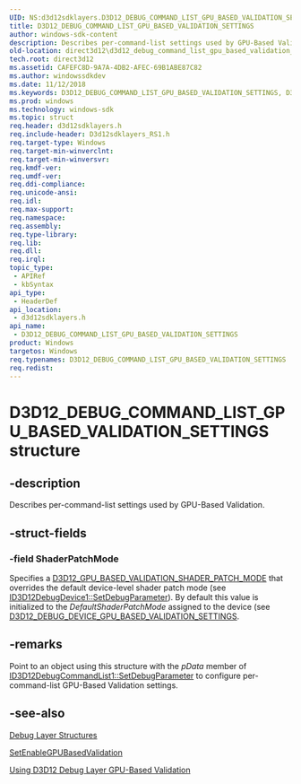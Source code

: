```yaml
---
UID: NS:d3d12sdklayers.D3D12_DEBUG_COMMAND_LIST_GPU_BASED_VALIDATION_SETTINGS
title: D3D12_DEBUG_COMMAND_LIST_GPU_BASED_VALIDATION_SETTINGS
author: windows-sdk-content
description: Describes per-command-list settings used by GPU-Based Validation.
old-location: direct3d12\d3d12_debug_command_list_gpu_based_validation_settings.htm
tech.root: direct3d12
ms.assetid: CAFEFC8D-9A7A-4DB2-AFEC-69B1ABE87C82
ms.author: windowssdkdev
ms.date: 11/12/2018
ms.keywords: D3D12_DEBUG_COMMAND_LIST_GPU_BASED_VALIDATION_SETTINGS, D3D12_DEBUG_COMMAND_LIST_GPU_BASED_VALIDATION_SETTINGS structure, d3d12sdklayers/D3D12_DEBUG_COMMAND_LIST_GPU_BASED_VALIDATION_SETTINGS, direct3d12.d3d12_debug_command_list_gpu_based_validation_settings
ms.prod: windows
ms.technology: windows-sdk
ms.topic: struct
req.header: d3d12sdklayers.h
req.include-header: D3d12sdklayers_RS1.h
req.target-type: Windows
req.target-min-winverclnt: 
req.target-min-winversvr: 
req.kmdf-ver: 
req.umdf-ver: 
req.ddi-compliance: 
req.unicode-ansi: 
req.idl: 
req.max-support: 
req.namespace: 
req.assembly: 
req.type-library: 
req.lib: 
req.dll: 
req.irql: 
topic_type:
 - APIRef
 - kbSyntax
api_type:
 - HeaderDef
api_location:
 - d3d12sdklayers.h
api_name:
 - D3D12_DEBUG_COMMAND_LIST_GPU_BASED_VALIDATION_SETTINGS
product: Windows
targetos: Windows
req.typenames: D3D12_DEBUG_COMMAND_LIST_GPU_BASED_VALIDATION_SETTINGS
req.redist: 
---
```


# D3D12_DEBUG_COMMAND_LIST_GPU_BASED_VALIDATION_SETTINGS structure


## -description


Describes per-command-list settings used by GPU-Based Validation.  


## -struct-fields




### -field ShaderPatchMode

Specifies a <a href="https://msdn.microsoft.com/A7E7D1E5-8547-4898-B139-EF909D8B5630">D3D12_GPU_BASED_VALIDATION_SHADER_PATCH_MODE</a> that overrides the default device-level shader patch mode (see <a href="https://msdn.microsoft.com/D97086C6-CED8-4C4E-ADA1-7A172B3202F3">ID3D12DebugDevice1::SetDebugParameter</a>).  By default this value is initialized to the <i>DefaultShaderPatchMode</i> assigned to the device (see <a href="https://msdn.microsoft.com/2C4E7A8D-CC42-4C2E-848E-7DA3ECA24391">D3D12_DEBUG_DEVICE_GPU_BASED_VALIDATION_SETTINGS</a>.


## -remarks



Point to an object using this structure with the <i>pData</i> member of <a href="https://msdn.microsoft.com/8D93895A-BED7-4A86-893B-ACB5FA1B160F">ID3D12DebugCommandList1::SetDebugParameter</a> to configure per-command-list GPU-Based Validation settings.  




## -see-also




<a href="https://msdn.microsoft.com/FE8796A7-98D1-4333-8755-2A47567560B3">Debug Layer Structures</a>



<a href="https://msdn.microsoft.com/0B7ACDC1-D7F6-4565-8E33-F2F14A96E4A8">SetEnableGPUBasedValidation</a>



<a href="https://msdn.microsoft.com/01D1F94F-4DD4-4781-86EF-6C639E8B1069">Using D3D12 Debug Layer GPU-Based Validation</a>
 

 

